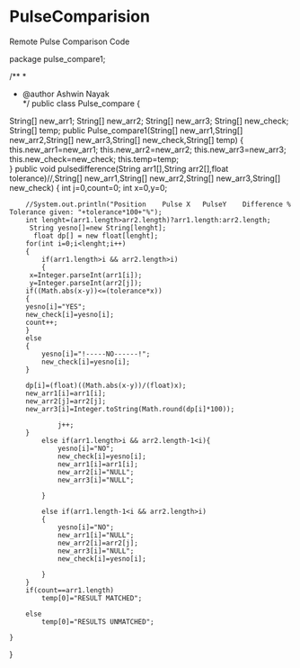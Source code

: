# PulseComparision
Remote Pulse Comparison Code


package pulse_compare1;

/**
 *
 * @author Ashwin Nayak  
 */
public class Pulse_compare {

 String[] new_arr1;
    String[] new_arr2;
    String[] new_arr3;
    String[] new_check;
    String[] temp;
    public Pulse_compare1(String[] new_arr1,String[] new_arr2,String[] new_arr3,String[] new_check,String[] temp)
    {
        this.new_arr1=new_arr1;
        this.new_arr2=new_arr2;
        this.new_arr3=new_arr3;
        this.new_check=new_check;
        this.temp=temp;   
    }
    public void pulsedifference(String arr1[],String arr2[],float tolerance)//,String[] new_arr1,String[] new_arr2,String[] new_arr3,String[] new_check)
    {
        int j=0,count=0; 
        int x=0,y=0;
      
        //System.out.println("Position    Pulse X   PulseY    Difference %    Tolerance given: "+tolerance*100+"%");
        int lenght=(arr1.length>arr2.length)?arr1.length:arr2.length;
         String yesno[]=new String[lenght];
          float dp[] = new float[lenght];
        for(int i=0;i<lenght;i++)
        {
            if(arr1.length>i && arr2.length>i)
            {
         x=Integer.parseInt(arr1[i]);
         y=Integer.parseInt(arr2[j]);
        if((Math.abs(x-y))<=(tolerance*x))
        {
        yesno[i]="YES";
        new_check[i]=yesno[i];
        count++;
        }
        else
        {
            yesno[i]="!-----NO------!";
            new_check[i]=yesno[i];
        }
       
        dp[i]=(float)((Math.abs(x-y))/(float)x);
        new_arr1[i]=arr1[i];
        new_arr2[j]=arr2[j];
        new_arr3[i]=Integer.toString(Math.round(dp[i]*100));
               
                j++;
        }
            else if(arr1.length>i && arr2.length-1<i){
                yesno[i]="NO";
                new_check[i]=yesno[i];
                new_arr1[i]=arr1[i];
                new_arr2[i]="NULL";
                new_arr3[i]="NULL";
             
            }
            
            else if(arr1.length-1<i && arr2.length>i)
            {
                yesno[i]="NO";
                new_arr1[i]="NULL";
                new_arr2[i]=arr2[j];
                new_arr3[i]="NULL";
                new_check[i]=yesno[i];
              
            }
        }
        if(count==arr1.length)
            temp[0]="RESULT MATCHED";
           
        else
            temp[0]="RESULTS UNMATCHED";
           
    }
}

